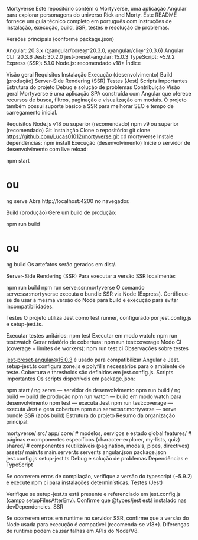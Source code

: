 Mortyverse
Este repositório contém o Mortyverse, uma aplicação Angular para explorar personagens do universo Rick and Morty. Este README fornece um guia técnico completo em português com instruções de instalação, execução, build, SSR, testes e resolução de problemas.

Versões principais (conforme package.json)

Angular: 20.3.x (@angular/core@^20.3.0, @angular/cli@^20.3.6)
Angular CLI: 20.3.6
Jest: 30.2.0
jest-preset-angular: 15.0.3
TypeScript: ~5.9.2
Express (SSR): 5.1.0
Node.js: recomendado v18+
Índice

Visão geral
Requisitos
Instalação
Execução (desenvolvimento)
Build (produção)
Server-Side Rendering (SSR)
Testes (Jest)
Scripts importantes
Estrutura do projeto
Debug e solução de problemas
Contribuição
Visão geral
Mortyverse é uma aplicação SPA construída com Angular que oferece recursos de busca, filtros, paginação e visualização em modais. O projeto também possui suporte básico a SSR para melhorar SEO e tempo de carregamento inicial.

Requisitos
Node.js v18 ou superior (recomendado)
npm v9 ou superior (recomendado)
Git
Instalação
Clone o repositório:
git clone https://github.com/Lucas01012/mortyverse.git
cd mortyverse
Instale dependências:
npm install
Execução (desenvolvimento)
Inicie o servidor de desenvolvimento com live reload:

npm start
# ou
ng serve
Abra http://localhost:4200 no navegador.

Build (produção)
Gere um build de produção:

npm run build
# ou
ng build
Os artefatos serão gerados em dist/.

Server-Side Rendering (SSR)
Para executar a versão SSR localmente:

npm run build
npm run serve:ssr:mortyverse
O comando serve:ssr:mortyverse executa o bundle SSR via Node (Express). Certifique-se de usar a mesma versão do Node para build e execução para evitar incompatibilidades.

Testes
O projeto utiliza Jest como test runner, configurado por jest.config.js e setup-jest.ts.

Executar testes unitários:
npm test
Executar em modo watch:
npm run test:watch
Gerar relatório de cobertura:
npm run test:coverage
Modo CI (coverage + limites de workers):
npm run test:ci
Observações sobre testes

jest-preset-angular@15.0.3 é usado para compatibilizar Angular e Jest.
setup-jest.ts configura zone.js e polyfills necessários para o ambiente de teste.
Cobertura e thresholds são definidos em jest.config.js.
Scripts importantes
Os scripts disponíveis em package.json:

npm start / ng serve — servidor de desenvolvimento
npm run build / ng build — build de produção
npm run watch — build em modo watch para desenvolvimento
npm test — executa Jest
npm run test:coverage — executa Jest e gera cobertura
npm run serve:ssr:mortyverse — serve bundle SSR (após build)
Estrutura do projeto
Resumo da organização principal:

mortyverse/
  src/
    app/
      core/        # modelos, serviços e estado global
      features/    # páginas e componentes específicos (character-explorer, my-lists, quiz)
      shared/      # componentes reutilizáveis (pagination, modals, pipes, directives)
    assets/
    main.ts
    main.server.ts
    server.ts
  angular.json
  package.json
  jest.config.js
  setup-jest.ts
Debug e solução de problemas
Dependências e TypeScript

Se ocorrerem erros de compilação, verifique a versão do typescript (~5.9.2) e execute npm ci para instalações determinísticas.
Testes (Jest)

Verifique se setup-jest.ts está presente e referenciado em jest.config.js (campo setupFilesAfterEnv).
Confirme que @types/jest está instalado nas devDependencies.
SSR

Se ocorrerem erros em runtime no servidor SSR, confirme que a versão do Node usada para execução é compatível (recomenda-se v18+). Diferenças de runtime podem causar falhas em APIs do Node/V8.
